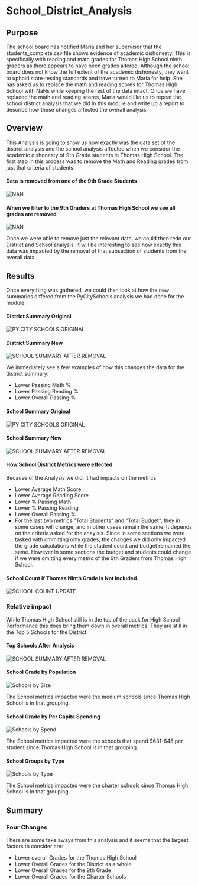 # School_District_Analysis
## Purpose
The school board has notified Maria and her supervisor that the students_complete.csv file shows evidence of academic dishonesty. This is specifically with reading and math grades for Thomas High School ninth graders as there appears to have been grades altered. Although the school board does not know the full extent of the academic dishonesty, they want to uphold state-testing standards and have turned to Maria for help. She has asked us to replace the math and reading scores for Thomas High School with NaNs while keeping the rest of the data intact. Once we have replaced the math and reading scores, Maria would like us to repeat the school district analysis that we did in this module and write up a report to describe how these changes affected the overall analysis.

## Overview

This Analysis is going to show us how exactly was the data set of the district analysis and the school analysis affected when we consider the academic dishonesty of 9th Grade students in Thomas High School. The first step in this process was to remove the Math and Reading grades from just that criteria of students. 
#### Data is removed from one of the 9th Grade Students

![NAN](https://github.com/Andrew-E-Walters/School_District_Analysis/blob/main/Resources/Photos/NaN_One_example.png)

#### When we filter to the 9th Graders at Thomas High School we see all grades are removed

![NAN](https://github.com/Andrew-E-Walters/School_District_Analysis/blob/main/Resources/Photos/NaN_Thomas.png)


Once we were able to remove just the relevant data, we could then redo our District and School analysis. It will be interesting to see how exactly this data was impacted by the removal of that subsection of students from the overall data. 

## Results

Once everything was gathered, we could then look at how the new summaries differed from the PyCitySchools analysis we had done for the module. 



#### District Summary Original 
![PY CITY SCHOOLS ORIGINAL](https://github.com/Andrew-E-Walters/School_District_Analysis/blob/main/Resources/Photos/PYCitySchoolsDist.png)

#### District Summary New
![SCHOOL SUMMARY AFTER REMOVAL](https://github.com/Andrew-E-Walters/School_District_Analysis/blob/main/Resources/Photos/District_Summary_All_Students.png)

We immediately see a few examples of how this changes the data for the district summary:
- Lower Passing Math %
- Lower Passing Reading %
- Lower Overall Passing %

####  School Summary Original
![PY CITY SCHOOLS ORIGINAL](https://github.com/Andrew-E-Walters/School_District_Analysis/blob/main/Resources/Photos/PycitySchoolSummary.png)

#### School Summary New 
![SCHOOL SUMMARY AFTER REMOVAL](https://github.com/Andrew-E-Walters/School_District_Analysis/blob/main/Resources/Photos/THOMASwithUpdatedData.png)

#### How School District Metrics were effected
Because of the Analysis we did, it had impacts on the metrics
- Lower Average Math Score
- Lower Average Reading Score
- Lower % Passing Math 
- Lower % Passing Reading
- Lower Overall Passing %
- For the last two metrics "Total Students" and "Total Budget", they in some cases will change, and in other cases remain the same. It depends on the criteria asked for the anaylsis. Since in some sections we were tasked with ommitting only grades, the changes we did only impacted the grade calculations while the student count and budget remained the same. However in some sections the budget and students could change if we were omitting every metric of the 9th Graders from Thomas High School. 

#### School Count if Thomas Ninth Grade is Not included.
![SCHOOL COUNT UPDATE](https://github.com/Andrew-E-Walters/School_District_Analysis/blob/main/Resources/Photos/If%20Using%20New%20School%20Count/District_Summary.png)



### Relative impact
While Thomas High School still is in the top of the pack for High School Performance this does bring them down in overall metrics. They are still in the Top 5 Schools for the District. 

#### Top Schools After Analysis
![SCHOOL SUMMARY AFTER REMOVAL](https://github.com/Andrew-E-Walters/School_District_Analysis/blob/main/Resources/Photos/TopSchoolsAfterAnalysis.png)

#### School Grade by Population
![Schools by Size](https://github.com/Andrew-E-Walters/School_District_Analysis/blob/main/Resources/Photos/New_Grade%20by%20Size.png)

The School metrics impacted were the medium schools since Thomas High School is in that grouping. 

#### School Grade by Per Capita Spending
![Schools by Spend](https://github.com/Andrew-E-Walters/School_District_Analysis/blob/main/Resources/Photos/New_Grades_by_Budget.png)


The School metrics impacted were the schools that spend $631-645 per student since Thomas High School is in that grouping. 

#### School Groups by Type
![Schools by Type](https://github.com/Andrew-E-Walters/School_District_Analysis/blob/main/Resources/Photos/Charter_updated.png)

The School metrics impacted were the charter schools since Thomas High School is in that grouping. 

## Summary 
### Four Changes 
There are some take aways from this analysis and it seems that the largest factors to consider are:
- Lower overall Grades for the Thomas High School 
- Lower Overall Grades for the District as a whole
- Lower Overall Grades for the 9th Grade
- Lower Overall Grades for the Charter Schools 

